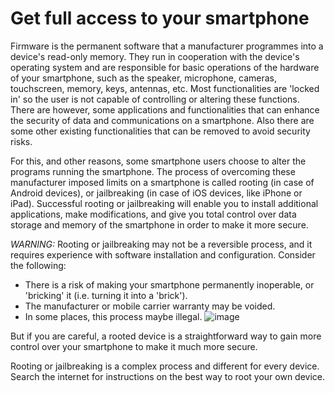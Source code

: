[Title]: # (Get full access to your smartphone)
[Difficulty]: # (Expert)
[Order]: # (9)

# Get full access to your smartphone

Firmware is the permanent software that a manufacturer programmes into a device's read-only memory. They run in cooperation with the device's operating system and are responsible for basic operations of the hardware of your smartphone, such as the speaker, microphone, cameras, touchscreen, memory, keys, antennas, etc. Most functionalities are 'locked in' so the user is not capable of controlling or altering these functions. There are however, some applications and functionalities that can enhance the security of data and communications on a smartphone. Also there are some other existing functionalities that can be removed to avoid security risks.

For this, and other reasons, some smartphone users choose to alter the programs running the smartphone. The process of overcoming these manufacturer imposed limits on a smartphone is called rooting (in case of Android devices), or jailbreaking (in case of iOS devices, like iPhone or iPad). Successful rooting or jailbreaking will enable you to install additional applications, make modifications, and give you total control over data storage and memory of the smartphone in order to make it more secure.

_WARNING:_ Rooting or jailbreaking may not be a reversible process, and it requires experience with software installation and configuration. Consider the following:

*   There is a risk of making your smartphone permanently inoperable, or 'bricking' it (i.e. turning it into a 'brick').
*   The manufacturer or mobile carrier warranty may be voided.
*   In some places, this process maybe illegal.
![image](mobileexp1.png)

But if you are careful, a rooted device is a straightforward way to gain more control over your smartphone to make it much more secure.

Rooting or jailbreaking is a complex process and different for every device. Search the internet for instructions on the best way to root your own device.
